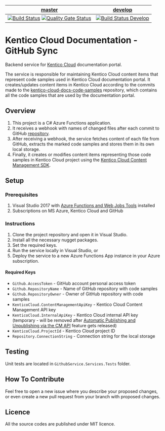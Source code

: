 | [master](https://github.com/Kentico/kentico-cloud-docs-github-sync/tree/master) | [develop](https://github.com/Kentico/kentico-cloud-docs-github-sync/tree/develop) |
|:---:|:---:|
| [![Build Status](https://travis-ci.org/Kentico/kentico-cloud-docs-github-sync.svg?branch=master)](https://travis-ci.org/Kentico/kentico-cloud-docs-github-sync) [![Quality Gate Status](https://sonarcloud.io/api/project_badges/measure?project=kentico-cloud-docs-github-sync&metric=alert_status)](https://sonarcloud.io/dashboard?id=kentico-cloud-docs-github-sync) | [![Build Status Develop](https://travis-ci.org/Kentico/kentico-cloud-docs-github-sync.svg?branch=develop)](https://travis-ci.org/Kentico/kentico-cloud-docs-github-sync) |

# Kentico Cloud Documentation - GitHub Sync

Backend service for [Kentico Cloud](https://app.kenticocloud.com/) documentation portal.

The service is responsible for maintaining Kentico Cloud content items that represent code samples used in Kentico Cloud documentation portal.
It creates/updates content items in Kentico Cloud according to the commits made to the [kentico-cloud-docs-code-samples](https://github.com/Kentico/kentico-cloud-docs-samples) repository, which contains all the code samples that are used by the documentation portal.

## Overview
1. This project is a C# Azure Functions application.
2. It receives a webhook with names of changed files after each commit to GitHub [repository](https://github.com/Kentico/kentico-cloud-docs-samples).
3. After receiving a webhook, the service fetches content of each file from GitHub, extracts the marked code samples and stores them in its own local storage.
4. Finally, it creates or modifies content items representing those code samples in Kentico Cloud project using the [Kentico Cloud Content Management SDK](https://github.com/Kentico/content-management-sdk-net).

## Setup

### Prerequisites
1. Visual Studio 2017 with [Azure Functions and Web Jobs Tools](https://marketplace.visualstudio.com/items?itemName=VisualStudioWebandAzureTools.AzureFunctionsandWebJobsTools) installed
2. Subscriptions on MS Azure, Kentico Cloud and GitHub

### Instructions
1. Clone the project repository and open it in Visual Studio.
2. Install all the necessary nugget packages.
3. Set the required keys.
4. Run the service locally in Visual Studio, or
5. Deploy the service to a new Azure Functions App instance in your Azure subscription.

#### Required Keys
* `Github.AccessToken` - GitHub account personal access token
* `Github.RepositoryName` - Name of GitHub repository with code samples
* `Github.RepositoryOwner` - Owner of GitHub repository with code samples
* `KenticoCloud.ContentManagementApiKey` - Kentico Cloud Content Management API key
* `KenticoCloud.InternalApiKey` - Kentico Cloud internal API key (temporary - will be removed after [Automatic Publishing and Unpublishing via the CM API](https://kenticocloud.com/roadmap) feature gets released)
* `KenticoCloud.ProjectId` - Kentico Cloud project ID
* `Repository.ConnectionString` - Connection string for the local storage

## Testing
Unit tests are located in `GithubService.Services.Tests` folder.

## How To Contribute
Feel free to open a new issue where you describe your proposed changes, or even create a new pull request from your branch with proposed changes.

## Licence
All the source codes are published under MIT licence.
